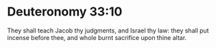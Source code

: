 # Deuteronomy 33:10

They shall teach Jacob thy judgments, and Israel thy law: they shall put incense before thee, and whole burnt sacrifice upon thine altar.